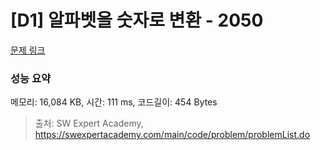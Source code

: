 # [D1] 알파벳을 숫자로 변환 - 2050 

[문제 링크](https://swexpertacademy.com/main/code/problem/problemDetail.do?contestProbId=AV5QLGxKAzQDFAUq) 

### 성능 요약

메모리: 16,084 KB, 시간: 111 ms, 코드길이: 454 Bytes



> 출처: SW Expert Academy, https://swexpertacademy.com/main/code/problem/problemList.do